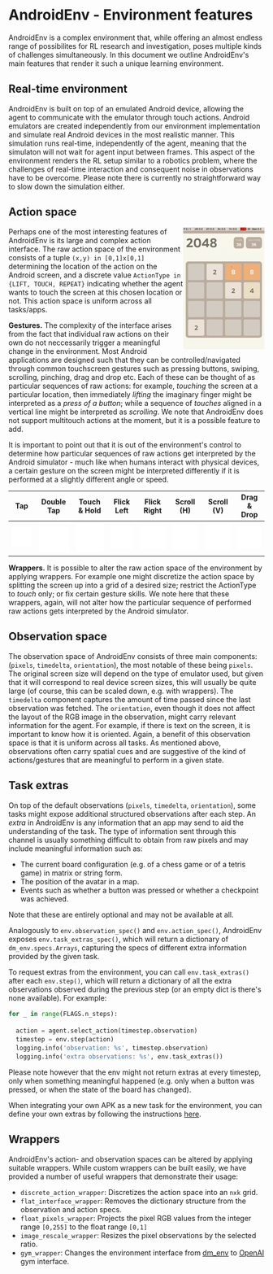 # AndroidEnv - Environment features

<!-- copybara:strip_begin -->

<!--*
# Document freshness: For more information, see go/fresh-source.
freshness: { owner: 'agergely' reviewed: '2021-04-07' }
*-->

<!-- copybara:strip_end -->

AndroidEnv is a complex environment that, while offering an almost endless range
of possibilites for RL research and investigation, poses multiple kinds of
challenges simultaneously. In this document we outline AndroidEnv's main
features that render it such a unique learning environment.

## Real-time environment

AndroidEnv is built on top of an emulated Android device, allowing the agent to
communicate with the emulator through touch actions. Android emulators are
created independently from our environment implementation and simulate real
Android devices in the most realistic manner. This simulation runs real-time,
independently of the agent, meaning that the simulaton will not wait for agent
input between frames. This aspect of the environment renders the RL setup
similar to a robotics problem, where the challenges of real-time interaction and
consequent noise in observations have to be overcome. Please note there is
currently no straightforward way to slow down the simulation either.

## Action space

<img align="right" src="images/classic_2048.gif" width="160" height="240">

Perhaps one of the most interesting features of AndroidEnv is its large and
complex action interface. The raw action space of the environment consists of a
tuple `(x,y) in [0,1]x[0,1]` determining the location of the action on the
Android screen, and a discrete value `ActionType in {LIFT, TOUCH, REPEAT}`
indicating whether the agent wants to touch the screen at this chosen location
or not. This action space is uniform across all tasks/apps.

**Gestures.** The complexity of the interface arises from the fact that
individual raw actions on their own do not neccessarily trigger a meaningful
change in the environment. Most Android applications are designed such that they
can be controlled/navigated through common touchscreen gestures such as pressing
buttons, swiping, scrolling, pinching, drag and drop etc. Each of these can be
thought of as particular sequences of raw actions: for example, *touching* the
screen at a particular location, then immediately *lifting* the imaginary finger
might be interpreted as a *press of a button*; while a sequence of *touches*
aligned in a vertical line might be interpreted as *scrolling*. We note that
AndroidEnv does not support multitouch actions at the moment, but it is a
possible feature to add.

It is important to point out that it is out of the environment's control to
determine how particular sequences of raw actions get interpreted by the Android
simulator - much like when humans interact with physical devices, a certain
gesture on the screen might be interpreted differently if it is performed at a
slightly different angle or speed.

Tap                                                      | Double Tap                                                             | Touch & Hold                                                             | Flick Left                                                             | Flick Right                                                              | Scroll (H)                                                                           | Scroll (V)                                                                       | Drag & Drop
-------------------------------------------------------- | ---------------------------------------------------------------------- | ------------------------------------------------------------------------ | ---------------------------------------------------------------------- | ------------------------------------------------------------------------ | ------------------------------------------------------------------------------------ | -------------------------------------------------------------------------------- | -----------
![Screenshot of 'tap'](images/gestures/1-Finger-Tap.gif) | ![Screenshot of 'double_tap'](images/gestures/1-Finger-Double-Tap.gif) | ![Screenshot of 'touch_hold'](images/gestures/1-Finger-Touch-&-Hold.gif) | ![Screenshot of 'flick_left'](images/gestures/1-Finger-Flick-Left.gif) | ![Screenshot of 'flick_right'](images/gestures/1-Finger-Flick-Right.gif) | ![Screenshot of 'horizontal_scroll'](images/gestures/1-Finger-Horizontal-Scroll.gif) | ![Screenshot of 'vertical_scroll'](images/gestures/1-Finger-Vertical-Scroll.gif) | ![Screenshot of 'move'](images/gestures/1-Finger-Move.gif)

**Wrappers.** It is possible to alter the raw action space of the environment by
applying wrappers. For example one might discretize the action space by
splitting the screen up into a grid of a desired size; restrict the ActionType
to *touch* only; or fix certain gesture skills. We note here that these
wrappers, again, will not alter how the particular sequence of performed raw
actions gets interpreted by the Android simulator.

## Observation space

The observation space of AndroidEnv consists of three main components:
(`pixels`, `timedelta`, `orientation`), the most notable of these being
`pixels`. The original screen size will depend on the type of emulator used, but
given that it will correspond to real device screen sizes, this will usually be
quite large (of course, this can be scaled down, e.g. with wrappers). The
`timedelta` component captures the amount of time passed since the last
observation was fetched. The `orientation`, even though it does not affect the
layout of the RGB image in the observation, might carry relevant information for
the agent. For example, if there is text on the screen, it is important to know
how it is oriented. Again, a benefit of this observation space is that it is
uniform across all tasks. As mentioned above, observations often carry spatial
cues and are suggestive of the kind of actions/gestures that are meaningful to
perform in a given state.

## Task extras

On top of the default observations (`pixels`, `timedelta`, `orientation`), some
tasks might expose additional structured observations after each step. An
*extra* in AndroidEnv is any information that an app may send to aid the
understanding of the task. The type of information sent through this channel is
usually something difficult to obtain from raw pixels and may include meaningful
information such as:

*   The current board configuration (e.g. of a chess game or of a tetris game)
    in matrix or string form.
*   The position of the avatar in a map.
*   Events such as whether a button was pressed or whether a checkpoint was
    achieved.

Note that these are entirely optional and may not be available at all.

Analogously to `env.observation_spec()` and `env.action_spec()`, AndroidEnv
exposes `env.task_extras_spec()`, which will return a dictionary of
`dm_env.specs.Arrays`, capturing the specs of different extra information
provided by the given task.

To request extras from the environment, you can call `env.task_extras()` after
each `env.step()`, which will return a dictionary of all the extra observations
observed during the previous step (or an empty dict is there's none available).
For example:

```python
for _ in range(FLAGS.n_steps):

  action = agent.select_action(timestep.observation)
  timestep = env.step(action)
  logging.info('observation: %s', timestep.observation)
  logging.info('extra observations: %s', env.task_extras())
```

Please note however that the env might not return extras at every timestep, only
when something meaningful happened (e.g. only when a button was pressed, or when
the state of the board has changed).

When integrating your own APK as a new task for the environment, you can define
your own extras by following the instructions
[here](tasks.md#log-messages-and-custom-apks).

## Wrappers

AndroidEnv's action- and observation spaces can be altered by applying suitable
wrappers. While custom wrappers can be built easily, we have provided a number
of useful wrappers that demonstrate their usage:

*   `discrete_action_wrapper`: Discretizes the action space into an `nxk` grid.
*   `flat_interface_wrapper`: Removes the dictionary structure from the
    observation and action specs.
*   `float_pixels_wrapper`: Projects the pixel RGB values from the integer range
    `[0,255]` to the float range `[0,1]`
*   `image_rescale_wrapper`: Resizes the pixel observations by the selected
    ratio.
*   `gym_wrapper`: Changes the environment interface from
    [dm_env](https://github.com/deepmind/dm_env) to
    [OpenAI](https://gym.openai.com/) gym interface.
